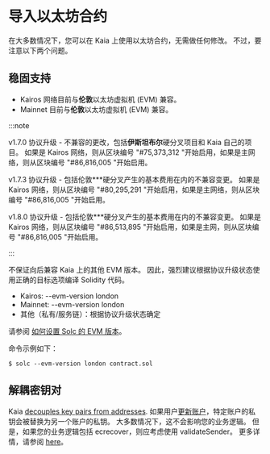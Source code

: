 # 导入以太坊合约

在大多数情况下，您可以在 Kaia 上使用以太坊合约，无需做任何修改。
不过，要注意以下两个问题。

## 稳固支持<a id="solidity-support"></a>

- Kairos 网络目前与**伦敦**以太坊虚拟机 (EVM) 兼容。
- Mainnet 目前与**伦敦**以太坊虚拟机 (EVM) 兼容。

:::note

v1.7.0 协议升级 - 不兼容的更改，包括**伊斯坦布尔**硬分叉项目和 Kaia 自己的项目。
如果是 Kairos 网络，则从区块编号 "#75,373,312 "开始启用，如果是主网络，则从区块编号 "#86,816,005 "开始启用。

v1.7.3 协议升级 - 包括伦敦\*\*\*硬分叉产生的基本费用在内的不兼容变更。
如果是 Kairos 网络，则从区块编号 "#80,295,291 "开始启用，如果是主网络，则从区块编号 "#86,816,005 "开始启用。

v1.8.0 协议升级 - 包括伦敦\*\*\*硬分叉产生的基本费用在内的不兼容变更。
如果是 Kairos 网络，则从区块编号 "#86,513,895 "开始启用，如果是主网，则从区块编号 "#86,816,005 "开始启用。

:::

不保证向后兼容 Kaia 上的其他 EVM 版本。
因此，强烈建议根据协议升级状态使用正确的目标选项编译 Solidity 代码。

- Kairos: --evm-version london
- Mainnet: --evm-version london
- 其他（私有/服务链）：根据协议升级状态确定

请参阅 [如何设置 Solc 的 EVM 版本](https://solidity.readthedocs.io/en/latest/using-the-compiler.html#setting-the-evm-version-to-target)。

命令示例如下：

```
$ solc --evm-version london contract.sol
```

## 解耦密钥对<a id="decoupled-key-pairs"></a>

Kaia [decouples key pairs from addresses](../../learn/accounts.md#decoupling-key-pairs-from-addresses). 如果用户[更新账户](../transactions/basic.md#txtypeaccountupdate)，特定账户的私钥会被替换为另一个账户的私钥。 大多数情况下，这不会影响您的业务逻辑。 但是，如果您的业务逻辑包括 ecrecover，则应考虑使用 validateSender。 更多详情，请参阅 [here](../../learn/smart-contracts/precompiled-contracts.md)。
